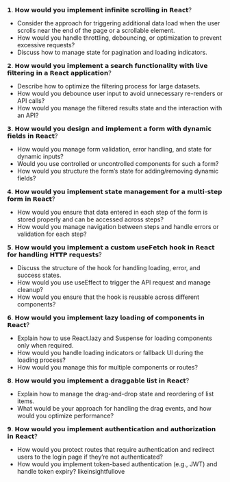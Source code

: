 
𝟭. 𝗛𝗼𝘄 𝘄𝗼𝘂𝗹𝗱 𝘆𝗼𝘂 𝗶𝗺𝗽𝗹𝗲𝗺𝗲𝗻𝘁 𝗶𝗻𝗳𝗶𝗻𝗶𝘁𝗲 𝘀𝗰𝗿𝗼𝗹𝗹𝗶𝗻𝗴 𝗶𝗻 𝗥𝗲𝗮𝗰𝘁?
 - Consider the approach for triggering additional data load when the user scrolls near the end of the page or a scrollable element.
 - How would you handle throttling, debouncing, or optimization to prevent excessive requests?
 - Discuss how to manage state for pagination and loading indicators.

𝟮. 𝗛𝗼𝘄 𝘄𝗼𝘂𝗹𝗱 𝘆𝗼𝘂 𝗶𝗺𝗽𝗹𝗲𝗺𝗲𝗻𝘁 𝗮 𝘀𝗲𝗮𝗿𝗰𝗵 𝗳𝘂𝗻𝗰𝘁𝗶𝗼𝗻𝗮𝗹𝗶𝘁𝘆 𝘄𝗶𝘁𝗵 𝗹𝗶𝘃𝗲 𝗳𝗶𝗹𝘁𝗲𝗿𝗶𝗻𝗴 𝗶𝗻 𝗮 𝗥𝗲𝗮𝗰𝘁 𝗮𝗽𝗽𝗹𝗶𝗰𝗮𝘁𝗶𝗼𝗻?
 - Describe how to optimize the filtering process for large datasets.
 - How would you debounce user input to avoid unnecessary re-renders or API calls?
 - How would you manage the filtered results state and the interaction with an API?

𝟯. 𝗛𝗼𝘄 𝘄𝗼𝘂𝗹𝗱 𝘆𝗼𝘂 𝗱𝗲𝘀𝗶𝗴𝗻 𝗮𝗻𝗱 𝗶𝗺𝗽𝗹𝗲𝗺𝗲𝗻𝘁 𝗮 𝗳𝗼𝗿𝗺 𝘄𝗶𝘁𝗵 𝗱𝘆𝗻𝗮𝗺𝗶𝗰 𝗳𝗶𝗲𝗹𝗱𝘀 𝗶𝗻 𝗥𝗲𝗮𝗰𝘁?
 - How would you manage form validation, error handling, and state for dynamic inputs?
 - Would you use controlled or uncontrolled components for such a form? 
- How would you structure the form’s state for adding/removing dynamic fields?

𝟰. 𝗛𝗼𝘄 𝘄𝗼𝘂𝗹𝗱 𝘆𝗼𝘂 𝗶𝗺𝗽𝗹𝗲𝗺𝗲𝗻𝘁 𝘀𝘁𝗮𝘁𝗲 𝗺𝗮𝗻𝗮𝗴𝗲𝗺𝗲𝗻𝘁 𝗳𝗼𝗿 𝗮 𝗺𝘂𝗹𝘁𝗶-𝘀𝘁𝗲𝗽 𝗳𝗼𝗿𝗺 𝗶𝗻 𝗥𝗲𝗮𝗰𝘁?
 - How would you ensure that data entered in each step of the form is stored properly and can be accessed across steps?
 - How would you manage navigation between steps and handle errors or validation for each step?

𝟱. 𝗛𝗼𝘄 𝘄𝗼𝘂𝗹𝗱 𝘆𝗼𝘂 𝗶𝗺𝗽𝗹𝗲𝗺𝗲𝗻𝘁 𝗮 𝗰𝘂𝘀𝘁𝗼𝗺 𝘂𝘀𝗲𝗙𝗲𝘁𝗰𝗵 𝗵𝗼𝗼𝗸 𝗶𝗻 𝗥𝗲𝗮𝗰𝘁 𝗳𝗼𝗿 𝗵𝗮𝗻𝗱𝗹𝗶𝗻𝗴 𝗛𝗧𝗧𝗣 𝗿𝗲𝗾𝘂𝗲𝘀𝘁𝘀?
 - Discuss the structure of the hook for handling loading, error, and success states.
 - How would you use useEffect to trigger the API request and manage cleanup?
 - How would you ensure that the hook is reusable across different components?

𝟲. 𝗛𝗼𝘄 𝘄𝗼𝘂𝗹𝗱 𝘆𝗼𝘂 𝗶𝗺𝗽𝗹𝗲𝗺𝗲𝗻𝘁 𝗹𝗮𝘇𝘆 𝗹𝗼𝗮𝗱𝗶𝗻𝗴 𝗼𝗳 𝗰𝗼𝗺𝗽𝗼𝗻𝗲𝗻𝘁𝘀 𝗶𝗻 𝗥𝗲𝗮𝗰𝘁?
 - Explain how to use React.lazy and Suspense for loading components only when required.
 - How would you handle loading indicators or fallback UI during the loading process?
 - How would you manage this for multiple components or routes?

𝟴. 𝗛𝗼𝘄 𝘄𝗼𝘂𝗹𝗱 𝘆𝗼𝘂 𝗶𝗺𝗽𝗹𝗲𝗺𝗲𝗻𝘁 𝗮 𝗱𝗿𝗮𝗴𝗴𝗮𝗯𝗹𝗲 𝗹𝗶𝘀𝘁 𝗶𝗻 𝗥𝗲𝗮𝗰𝘁?
 - Explain how to manage the drag-and-drop state and reordering of list items.
 - What would be your approach for handling the drag events, and how would you optimize performance?

𝟵. 𝗛𝗼𝘄 𝘄𝗼𝘂𝗹𝗱 𝘆𝗼𝘂 𝗶𝗺𝗽𝗹𝗲𝗺𝗲𝗻𝘁 𝗮𝘂𝘁𝗵𝗲𝗻𝘁𝗶𝗰𝗮𝘁𝗶𝗼𝗻 𝗮𝗻𝗱 𝗮𝘂𝘁𝗵𝗼𝗿𝗶𝘇𝗮𝘁𝗶𝗼𝗻 𝗶𝗻 𝗥𝗲𝗮𝗰𝘁?
 - How would you protect routes that require authentication and redirect users to the login page if they’re not authenticated?
 - How would you implement token-based authentication (e.g., JWT) and handle token expiry?
likeinsightfullove
